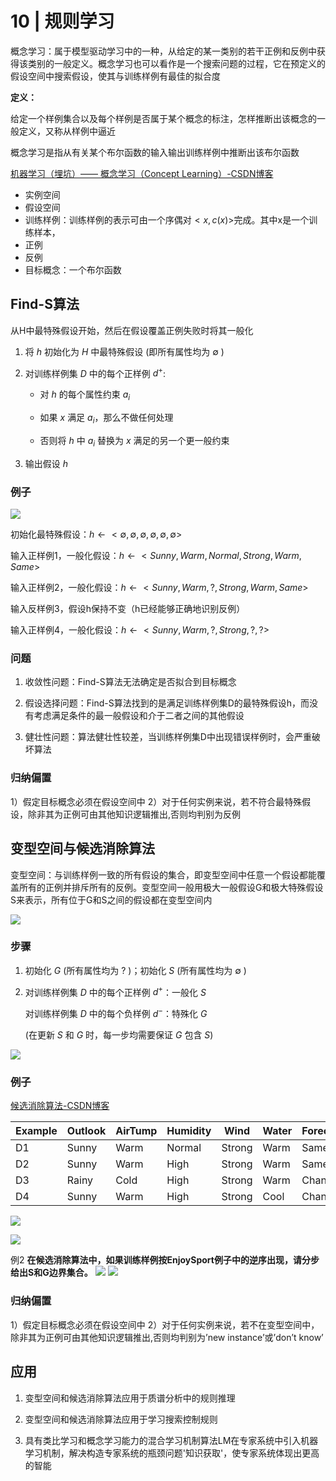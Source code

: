 # 10 | 规则学习

概念学习：属于模型驱动学习中的一种，从给定的某一类别的若干正例和反例中获得该类别的一般定义。概念学习也可以看作是一个搜索问题的过程，它在预定义的假设空间中搜索假设，使其与训练样例有最佳的拟合度

**定义：**

给定一个样例集合以及每个样例是否属于某个概念的标注，怎样推断出该概念的一般定义，又称从样例中逼近

概念学习是指从有关某个布尔函数的输入输出训练样例中推断出该布尔函数

[机器学习（埋坑）—— 概念学习（Concept Learning）-CSDN博客](https://blog.csdn.net/weixin_44465434/article/details/107088633)


- 实例空间
- 假设空间
- 训练样例：训练样例的表示可由一个序偶对$<x,c(x)>$完成。其中x是一个训练样本，
- 正例
- 反例
- 目标概念：一个布尔函数

## Find-S算法
从H中最特殊假设开始，然后在假设覆盖正例失败时将其一般化


1) 将 $h$ 初始化为 $H$ 中最特殊假设 (即所有属性均为 $\emptyset$ )

2) 对训练样例集 $D$ 中的每个正样例 $d^+$:

   - 对 $h$ 的每个属性约束 $a_i$
   
   - 如果 $x$ 满足 $a_i$，那么不做任何处理
   
   - 否则将 $h$ 中 $a_i$ 替换为 $x$ 满足的另一个更一般约束

3) 输出假设 $h$

### 例子
![](https://philfan-pic.oss-cn-beijing.aliyuncs.com/web_pic/Math__ML__assets__10-ConceptLearning.assets__20250108151249.webp)

初始化最特殊假设：$h \leftarrow < \emptyset,  \emptyset,  \emptyset,  \emptyset,  \emptyset,  \emptyset>$

输入正样例1，一般化假设：$h \leftarrow <Sunny, Warm, Normal, Strong, Warm, Same>$

输入正样例2，一般化假设：$h \leftarrow <Sunny, Warm, ?, Strong, Warm, Same>$

输入反样例3，假设h保持不变（h已经能够正确地识别反例）

输入正样例4，一般化假设：$h \leftarrow <Sunny, Warm, ?, Strong, ?, ?>$
    
### 问题
1. 收敛性问题：Find-S算法无法确定是否拟合到目标概念

2. 假设选择问题：Find-S算法找到的是满足训练样例集D的最特殊假设h，而没有考虑满足条件的最一般假设和介于二者之间的其他假设

3. 健壮性问题：算法健壮性较差，当训练样例集D中出现错误样例时，会严重破坏算法
### 归纳偏置
1）假定目标概念必须在假设空间中
2）对于任何实例来说，若不符合最特殊假设，除非其为正例可由其他知识逻辑推出,否则均判别为反例


## 变型空间与候选消除算法
变型空间：与训练样例一致的所有假设的集合，即变型空间中任意一个假设都能覆盖所有的正例并排斥所有的反例。变型空间一般用极大一般假设G和极大特殊假设S来表示，所有位于G和S之间的假设都在变型空间内

![](https://philfan-pic.oss-cn-beijing.aliyuncs.com/web_pic/Math__ML__assets__10-ConceptLearning.assets__20250108151427.webp)

### 步骤

1) 初始化 $G$ (所有属性均为 $?$ )；初始化 $S$ (所有属性均为 $\emptyset$ )

2) 对训练样例集 $D$ 中的每个正样例 $d^+$：一般化 $S$

   对训练样例集 $D$ 中的每个负样例 $d^-$：特殊化 $G$

   (在更新 $S$ 和 $G$ 时，每一步均需要保证 $G$ 包含 $S$)


![](https://philfan-pic.oss-cn-beijing.aliyuncs.com/web_pic/Math__ML__assets__10-ConceptLearning.assets__20250108151728.webp)

### 例子
[候选消除算法-CSDN博客](https://blog.csdn.net/qq_42008628/article/details/123628770)


| Example | Outlook | AirTump | Humidity | Wind | Water | Forecast | EnjoySport |
|---------|---------|----------|-----------|------|--------|-----------|------------|
| D1 | Sunny | Warm | Normal | Strong | Warm | Same | No |
| D2 | Sunny | Warm | High | Strong | Warm | Same | No |
| D3 | Rainy | Cold | High | Strong | Warm | Change | Yes |
| D4 | Sunny | Warm | High | Strong | Cool | Change | Yes |

![](https://philfan-pic.oss-cn-beijing.aliyuncs.com/web_pic/Math__ML__assets__10-ConceptLearning.assets__20250108152855.webp)

![](https://philfan-pic.oss-cn-beijing.aliyuncs.com/web_pic/Math__ML__assets__10-ConceptLearning.assets__20250108152902.webp)




例2
**在候选消除算法中，如果训练样例按EnjoySport例子中的逆序出现，请分步给出S和G边界集合。**
![](https://philfan-pic.oss-cn-beijing.aliyuncs.com/web_pic/Math__ML__assets__10-ConceptLearning.assets__20250108153447.webp)
![](https://philfan-pic.oss-cn-beijing.aliyuncs.com/web_pic/Math__ML__assets__10-ConceptLearning.assets__20250108153506.webp)


### 归纳偏置
1）假定目标概念必须在假设空间中
2）对于任何实例来说，若不在变型空间中，除非其为正例可由其他知识逻辑推出,否则均判别为’new instance’或’don’t know’

## 应用
1. 变型空间和候选消除算法应用于质谱分析中的规则推理

2. 变型空间和候选消除算法应用于学习搜索控制规则

3. 具有类比学习和概念学习能力的混合学习机制算法LM在专家系统中引入机器学习机制，解决构造专家系统的瓶颈问题'知识获取'，使专家系统体现出更高的智能
